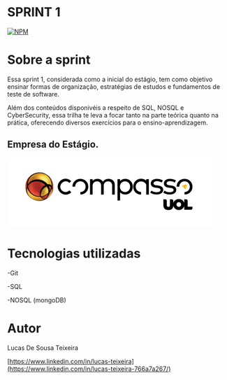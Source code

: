 # SPRINT 1
[![NPM](https://img.shields.io/npm/l/react)](https://github.com/lucasteixeira03/Exemplo-Readme/blob/main/LICENSE) 

# Sobre a sprint

Essa sprint 1, considerada como a inicial do estágio, tem como objetivo ensinar formas de organização, estratégias de estudos e fundamentos de teste de software.

Além dos conteúdos disponivéis a respeito de SQL, NOSQL e CyberSecurity, essa trilha te leva a focar tanto na parte teórica quanto na prática, oferecendo diversos exercícios para o ensino-aprendizagem.

## Empresa do Estágio.
![Compasso](https://github.com/lucasteixeira03/ASSETS/blob/main/compasso.png) 

# Tecnologias utilizadas

-Git

-SQL

-NOSQL (mongoDB)


# Autor

Lucas De Sousa Teixeira

[https://www.linkedin.com/in/lucas-teixeira](https://www.linkedin.com/in/lucas-teixeira-766a7a267/)
